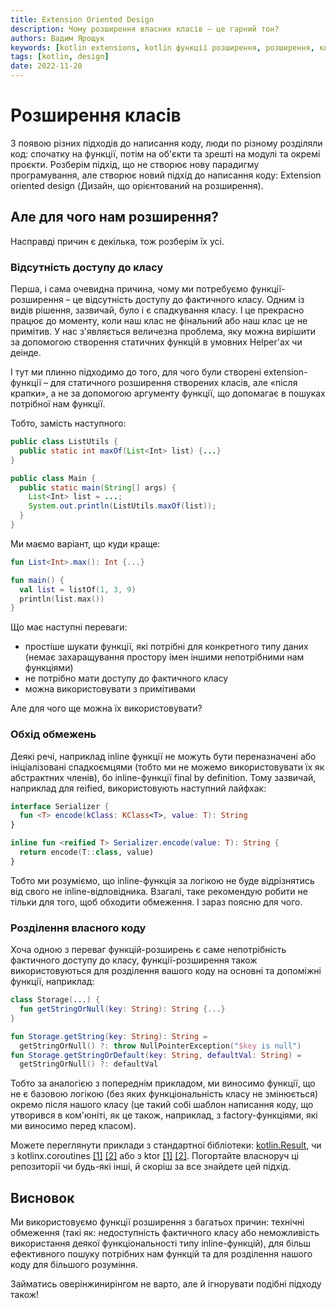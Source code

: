 ```yaml
---
title: Extension Oriented Design
description: Чому розширення власних класів – це гарний тон?
authors: Вадим Ярощук
keywords: [kotlin extensions, kotlin функції розширення, розширення, клас, class]
tags: [kotlin, design]
date: 2022-11-20
---
```

# Розширення класів
З появою різних підходів до написання коду, люди по різному розділяли код: спочатку на функції, потім на об'єкти
та зрешті на модулі та окремі проєкти. Розберім підхід, що не створює нову парадигму програмування, але створює
новий підхід до написання коду: Extension oriented design (Дизайн, що орієнтований на розширення).

## Але для чого нам розширення?
Насправді причин є декілька, тож розберім їх усі.
### Відсутність доступу до класу
Перша, і сама очевидна причина, чому ми потребуємо функції-розширення – це відсутність доступу до фактичного класу.
Одним із видів рішення, зазвичай, було і є спадкування класу. І це прекрасно працює до моменту,
коли наш клас не фінальний або наш клас це не примітив. У нас з'являється величезна проблема, яку можна вирішити за допомогою створення статичних функцій в умовних
Helper'ax чи деінде.

І тут ми плинно підходимо до того, для чого були створені extension-функції – для статичного розширення створених класів,
але «після крапки», а не за допомогою аргументу функції, що допомагає в пошуках потрібної нам функції.

Тобто, замість наступного:
```java 
public class ListUtils {
  public static int maxOf(List<Int> list) {...}
}

public class Main {
  public static main(String[] args) {
    List<Int> list = ...;
    System.out.println(ListUtils.maxOf(list));
  }
}
```
Ми маємо варіант, що куди краще:
```kotlin
fun List<Int>.max(): Int {...}

fun main() {
  val list = listOf(1, 3, 9)
  println(list.max())
}
```
Що має наступні переваги:
- простіше шукати функції, які потрібні для конкретного типу даних (немає захаращування простору імен іншими непотрібними нам функціями)
- не потрібно мати доступу до фактичного класу
- можна використовувати з примітивами

Але для чого ще можна їх використовувати?

### Обхід обмежень
Деякі речі, наприклад inline функції не можуть бути переназначені або ініціалізовані спадкоємцями (тобто ми не можемо
використовувати їх як абстрактних членів), бо inline-функції final by definition. Тому зазвичай, наприклад для reified,
використовують наступний лайфхак:
```kotlin
interface Serializer {
  fun <T> encode(kClass: KClass<T>, value: T): String
}

inline fun <reified T> Serializer.encode(value: T): String {
  return encode(T::class, value)
}
```
Тобто ми розуміємо, що inline-функція за логікою не буде відрізнятись від свого не inline-відповідника. Взагалі, таке
рекомендую робити не тільки для того, щоб обходити обмеження. І зараз поясню для чого.

### Розділення власного коду
Хоча одною з переваг функцій-розширень є саме непотрібність фактичного доступу до класу, функції-розширення
також використовуються для розділення вашого коду на основні та допоміжні функції, наприклад:
```kotlin
class Storage(...) {
  fun getStringOrNull(key: String): String {...}
}

fun Storage.getString(key: String): String = 
  getStringOrNull() ?: throw NullPointerException("$key is null")
fun Storage.getStringOrDefault(key: String, defaultVal: String) = 
  getStringOrNull() ?: defaultVal
```
Тобто за аналогією з попереднім прикладом, ми виносимо функції, що не є базовою логікою (без яких функціональність
класу не змінюється) окремо після нашого класу (це такий собі шаблон написання коду, що утворився в ком'юніті,
як це також, наприклад, з factory-функціями, які ми виносимо перед класом).

Можете переглянути приклади з стандартної бібліотеки: [kotlin.Result](https://github.com/JetBrains/kotlin/blob/master/libraries/stdlib/src/kotlin/util/Result.kt#L173), чи з kotlinx.coroutines
[\[1\]](https://github.com/Kotlin/kotlinx.serialization/blob/master/core/commonMain/src/kotlinx/serialization/encoding/Decoding.kt#L561)
[\[2\]](https://github.com/Kotlin/kotlinx.serialization/blob/master/core/commonMain/src/kotlinx/serialization/encoding/Encoding.kt#L483)
або з ktor
[\[1\]](https://github.com/ktorio/ktor/blob/main/ktor-io/common/src/io/ktor/utils/io/ByteReadChannel.kt#L201)
[\[2\]](https://github.com/ktorio/ktor/blob/main/ktor-io/common/src/io/ktor/utils/io/core/Packet.kt#L15).
Погортайте власноруч ці репозиторії чи будь-які інші, й скоріш за все знайдете цей підхід.

## Висновок
Ми використовуємо функції розширення з багатьох причин: технічні обмеження (такі як: недоступність фактичного класу
або неможливість використання деякої функціональності типу inline-функцій), для більш ефективного пошуку потрібних нам
функцій та для розділення нашого коду для більшого розуміння.

Займатись оверінжинирінгом не варто, але й ігнорувати подібні підходу також!